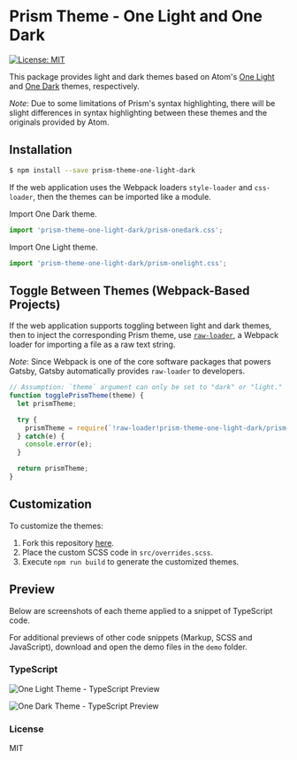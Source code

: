 # Prism Theme - One Light and One Dark

<p>
  <a href="https://opensource.org/licenses/MIT"><img src="https://img.shields.io/badge/License-MIT-yellow.svg" alt="License: MIT"/></a>
</p>

This package provides light and dark themes based on Atom's [One Light](https://github.com/atom/one-light-syntax) and [One Dark](https://github.com/atom/one-dark-syntax) themes, respectively. 

*Note*: Due to some limitations of Prism's syntax highlighting, there will be slight differences in syntax highlighting between these themes and the originals provided by Atom.

## Installation

```bash
$ npm install --save prism-theme-one-light-dark
```

If the web application uses the Webpack loaders `style-loader` and `css-loader`, then the themes can be imported like a module.

Import One Dark theme.

```js
import 'prism-theme-one-light-dark/prism-onedark.css';
```

Import One Light theme.

```js
import 'prism-theme-one-light-dark/prism-onelight.css';
```

## Toggle Between Themes (Webpack-Based Projects)

If the web application supports toggling between light and dark themes, then to inject the corresponding Prism theme, use [`raw-loader`](https://webpack.js.org/loaders/raw-loader/), a Webpack loader for importing a file as a raw text string.

*Note*: Since Webpack is one of the core software packages that powers Gatsby, Gatsby automatically provides `raw-loader` to developers.

```js
// Assumption: `theme` argument can only be set to "dark" or "light."
function togglePrismTheme(theme) {
  let prismTheme;

  try {
    prismTheme = require(`!raw-loader!prism-theme-one-light-dark/prism-one${theme}.css`); 
  } catch(e) {
    console.error(e);
  }

  return prismTheme;
}
```

## Customization

To customize the themes:

1. Fork this repository [here](https://github.com/kenchandev/prism-theme-one-light-dark/fork).
2. Place the custom SCSS code in `src/overrides.scss`.
3. Execute `npm run build` to generate the customized themes.

## Preview

Below are screenshots of each theme applied to a snippet of TypeScript code.

For additional previews of other code snippets (Markup, SCSS and JavaScript), download and open the demo files in the `demo` folder.

### TypeScript

![One Light Theme - TypeScript Preview](https://www.dl.dropboxusercontent.com/s/t4058tep40c690j/Screen%20Shot%202020-08-26%20at%2010.55.08%20PM.png)

![One Dark Theme - TypeScript Preview](https://www.dl.dropboxusercontent.com/s/8vbqbskp3sgyu83/Screen%20Shot%202020-08-26%20at%2010.56.12%20PM.png)

### License

MIT